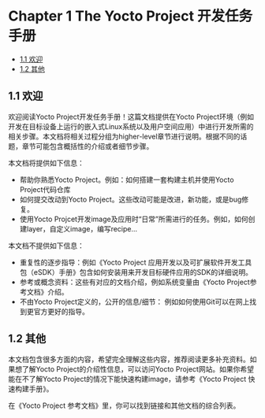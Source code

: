 # Chapter 1 The Yocto Project 开发任务手册 <!-- omit in toc -->

- [1.1 欢迎](#11-%e6%ac%a2%e8%bf%8e)
- [1.2 其他](#12-%e5%85%b6%e4%bb%96)

## 1.1 欢迎
欢迎阅读Yocto Project开发任务手册！这篇文档提供在Yocto Project环境（例如开发在目标设备上运行的嵌入式Linux系统以及用户空间应用）中进行开发所需的相关步骤。本文档将相关过程分组为higher-level章节进行说明。根据不同的话题，章节可能包含概括性的介绍或者细节步骤。

本文档将提供如下信息：

- 帮助你熟悉Yocto Project。例如：如何搭建一套构建主机并使用Yocto Project代码仓库
- 如何提交改动到Yocto Project。这些改动可能是改进，新功能，或是bug修复。
- 使用Yocto Projcet开发image及应用时“日常”所需进行的任务。例如，如何创建layer，自定义image，编写recipe...

本文档不提供如下信息：

- 重复性的逐步指导：例如《Yocto Project 应用开发以及可扩展软件开发工具包（eSDK）手册》包含如何安装用来开发目标硬件应用的SDK的详细说明。
- 参考或概念资料：这些有对应的文档介绍，例如系统变量由《Yocto Project参考文档》介绍。
- 不由Yocto Project定义的，公开的信息/细节： 例如如何使用Git可以在网上找到更官方更好的指导。

## 1.2 其他
本文档包含很多方面的内容，希望完全理解这些内容，推荐阅读更多补充资料。如果想了解Yocto Project的介绍性信息，可以访问Yocto Project网站。如果你希望能在不了解Yocto Project的情况下能快速构建image，请参考《Yocto Project 快速构建手册》。

在《Yocto Project 参考文档》里，你可以找到链接和其他文档的综合列表。
